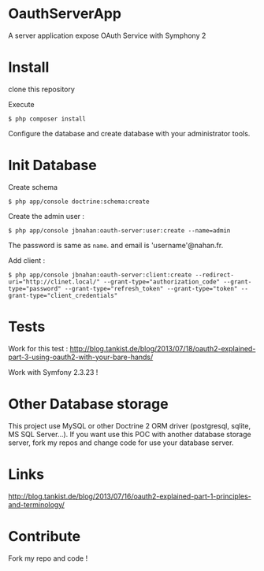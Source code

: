 OauthServerApp
==============

A server application expose OAuth Service with Symphony 2

# Install

clone this repository

Execute 
```
$ php composer install
```
Configure the database and create database with your administrator tools.

# Init Database

Create schema
```
$ php app/console doctrine:schema:create
```

Create the admin user :
```
$ php app/console jbnahan:oauth-server:user:create --name=admin
```
The password is same as `name`. and email is 'username'@nahan.fr.

Add client :
```
$ php app/console jbnahan:oauth-server:client:create --redirect-uri="http://clinet.local/" --grant-type="authorization_code" --grant-type="password" --grant-type="refresh_token" --grant-type="token" --grant-type="client_credentials"
```

# Tests

Work for this test :
http://blog.tankist.de/blog/2013/07/18/oauth2-explained-part-3-using-oauth2-with-your-bare-hands/

Work with Symfony 2.3.23 !


# Other Database storage

This project use MySQL or other Doctrine 2 ORM driver (postgresql, sqlite, MS SQL Server...). If you want use this POC with another database storage server, fork my repos and change code for use your database server.


# Links

http://blog.tankist.de/blog/2013/07/16/oauth2-explained-part-1-principles-and-terminology/

# Contribute

Fork my repo and code !